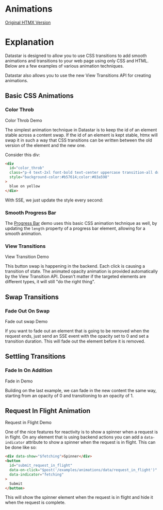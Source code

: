 # Animations

[Original HTMX Version](https://htmx.org/examples/animations/)

# Explanation

Datastar is designed to allow you to use CSS transitions to add smooth animations and transitions to your web page using only CSS and HTML. Below are a few examples of various animation techniques.

Datastar also allows you to use the new View Transitions API for creating animations.

<div id="animations" data-on-load="$get('/examples/animations/data')"></div>

## Basic CSS Animations

### Color Throb

<div>
<div id="color_throb">Color Throb Demo</div>
</div>

The simplest animation technique in Datastar is to keep the id of an element stable across a content swap. If the id of an element is kept stable, htmx will swap it in such a way that CSS transitions can be written between the old version of the element and the new one.

Consider this div:

```html
<div
  id="color_throb"
  class="p-4 text-2xl font-bold text-center uppercase transition-all duration-1000 rounded-box"
  style="background-color:#b57614;color:#83a598"
>
  blue on yellow
</div>
```

With SSE, we just update the style every second:

### Smooth Progress Bar

The [Progress Bar](/examples/progress_bar) demo uses this basic CSS animation technique as well, by updating the `length` property of a progress bar element, allowing for a smooth animation.

### View Transitions

<div id="view_transition">View Transition Demo</div>

This button swap is happening in the backend.  Each click is causing a transition of state.  The animated opacity animation is provided automatically by the View Transition API.  Doesn't matter if the targeted elements are different types, it will still "do the right thing".

## Swap Transitions

### Fade Out On Swap

<div id="fade_out_swap">Fade out swap Demo</div>

If you want to fade out an element that is going to be removed when the request ends, just send an SSE event with the opacity set to 0 and set a transition duration. This will fade out the element before it is removed.

## Settling Transitions

### Fade In On Addition

<div id="fade_me_in">Fade in Demo</div>

Building on the last example, we can fade in the new content the same way, starting from an opacity of 0 and transitioning to an opacity of 1.

## Request In Flight Animation

<div id="request_in_flight">Request in Flight Demo</div>

One of the nice features for reactivity is to show a spinner when a request is in flight. On any element that is using backend actions you can add a `data-indicator` attribute to show a spinner when the request is in flight. This can be done like so:

```html
<div data-show="$fetching">Spinner</div>
<button
  id="submit_request_in_flight"
  data-on-click="$post('/examples/animations/data/request_in_flight')"
  data-indicator="fetching"
>
  Submit
</button>
```

This will show the spinner element when the request is in flight and hide it when the request is complete.
